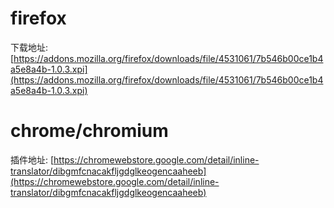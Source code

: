 # firefox

下载地址: [https://addons.mozilla.org/firefox/downloads/file/4531061/7b546b00ce1b4a5e8a4b-1.0.3.xpi](https://addons.mozilla.org/firefox/downloads/file/4531061/7b546b00ce1b4a5e8a4b-1.0.3.xpi)
# chrome/chromium

插件地址: [https://chromewebstore.google.com/detail/inline-translator/dibgmfcnacakfljgdglkeogencaaheeb](https://chromewebstore.google.com/detail/inline-translator/dibgmfcnacakfljgdglkeogencaaheeb)
